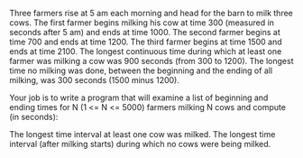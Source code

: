 Three farmers rise at 5 am each morning and head for the barn to milk three cows. 
The first farmer begins milking his cow at time 300 (measured in seconds after 5 am) 
and ends at time 1000. The second farmer begins at time 700 and ends at time 1200. 
The third farmer begins at time 1500 and ends at time 2100. The longest continuous time 
during which at least one farmer was milking a cow was 900 seconds (from 300 to 1200). 
The longest time no milking was done, between the beginning and the ending of all milking, 
was 300 seconds (1500 minus 1200).

Your job is to write a program that will examine a list of beginning and ending times for 
N (1 <= N <= 5000) farmers milking N cows and compute (in seconds):

The longest time interval at least one cow was milked.
The longest time interval (after milking starts) during which no cows were being milked.